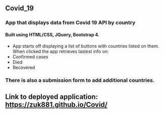 ## Covid_19
### App that displays data from Covid 19 API by country
#### Built using HTML/CSS, JQuery, Bootstrap 4.
* App starts off displaying a list of buttons with countries listed on them.  When clicked the app
retrieves lastest info on:
* Confirmed cases
* Died
* Recovered
### There is also a submission form to add additional countries.

## Link to deployed application: https://zuk881.github.io/Covid/
